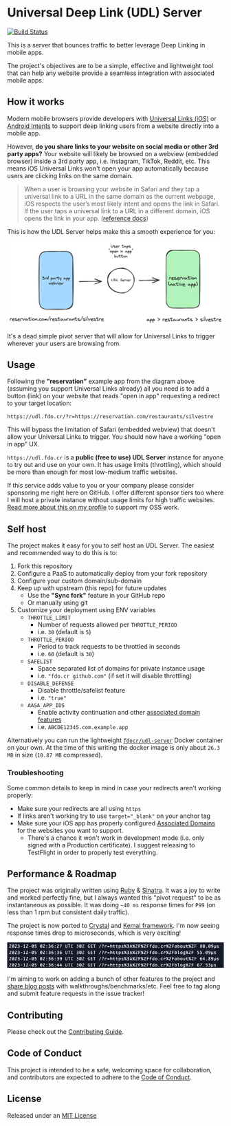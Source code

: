# Universal Deep Link (UDL) Server

[![Build Status](https://github.com/fdocr/udl-server/actions/workflows/ci.yml/badge.svg?branch=main)](https://github.com/fdocr/udl-server/actions/workflows/ci.yml/badge.svg?branch=main)

This is a server that bounces traffic to better leverage Deep Linking in mobile apps.

The project's objectives are to be a simple, effective and lightweight tool that can help any website provide a seamless integration with associated mobile apps.

## How it works

Modern mobile browsers provide developers with [Universal Links (iOS)](https://developer.apple.com/library/archive/documentation/General/Conceptual/AppSearch/UniversalLinks.html) or [Android Intents](https://developer.chrome.com/docs/multidevice/android/intents/) to support deep linking users from a website directly into a mobile app.

However, **do you share links to your website on social media or other 3rd party apps?** Your website will likely be browsed on a webview (embedded browser) inside a 3rd party app, i.e. Instagram, TikTok, Reddit, etc. This means iOS Universal Links won't open your app automatically because users are clicking links on the same domain.

> When a user is browsing your website in Safari and they tap a universal link to a URL in the same domain as the current webpage, iOS respects the user’s most likely intent and opens the link in Safari. If the user taps a universal link to a URL in a different domain, iOS opens the link in your app. ([reference docs](https://developer.apple.com/library/archive/documentation/General/Conceptual/AppSearch/UniversalLinks.html))

This is how the UDL Server helps make this a smooth experience for you:

![diagram](udl-server-deep-link.png)

It's a dead simple pivot server that will allow for Universal Links to trigger wherever your users are browsing from.

## Usage

Following the **"reservation"** example app from the diagram above (assuming you support Universal Links already) all you need is to add a button (link) on your website that reads "open in app" requesting a redirect to your target location:

```
https://udl.fdo.cr/?r=https://reservation.com/restaurants/silvestre
```

This will bypass the limitation of Safari (embedded webview) that doesn't allow your Universal Links to trigger. You should now have a working "open in app" UX.

`https://udl.fdo.cr` is a **public (free to use) UDL Server** instance for anyone to try out and use on your own. It has usage limits (throttling), which should be more than enough for most low-medium traffic websites.

If this service adds value to you or your company please consider sponsoring me right here on GitHub. I offer different sponsor tiers too where I will host a private instance without usage limits for high traffic websites. [Read more about this on my profile](https://github.com/sponsors/fdocr) to support my OSS work.

## Self host

The project makes it easy for you to self host an UDL Server. The easiest and recommended way to do this is to:

1. Fork this repository
1. Configure a PaaS to automatically deploy from your fork repository
1. Configure your custom domain/sub-domain
1. Keep up with upstream (this repo) for future updates
   - Use the **"Sync fork"** feature in your GitHub repo
   - Or manually using git
1. Customize your deployment using ENV variables
   - `THROTTLE_LIMIT`
      - Number of requests allowed per `THROTTLE_PERIOD`
      - i.e. `30` (default is `5`)
   - `THROTTLE_PERIOD`
      - Period to track requests to be throttled in seconds
      - i.e. `60` (default is `30`)
   - `SAFELIST`
      - Space separated list of domains for private instance usage
      - i.e. `"fdo.cr github.com"` (if set it will disable throttling)
   - `DISABLE_DEFENSE`
      - Disable throttle/safelist feature
      - i.e. `"true"`
   - `AASA_APP_IDS`
      - Enable activity continuation and other [associated domain features](https://developer.apple.com/documentation/xcode/supporting-associated-domains)
      - i.e. `ABCDE12345.com.example.app`

Alternatively you can run the lightweight [`fdocr/udl-server`](https://hub.docker.com/repository/docker/fdocr/udl-server/general) Docker container on your own. At the time of this writing the docker image is only about `26.3 MB` in size (`10.87 MB` compressed).

### Troubleshooting

Some common details to keep in mind in case your redirects aren't working properly:

- Make sure your redirects are all using `https`
- If links aren't working try to use `target="_blank"` on your anchor tag
- Make sure your iOS app has properly configured [Associated Domains](https://developer.apple.com/documentation/safariservices/supporting_associated_domains) for the websites you want to support.
   - There's a chance it won't work in development mode (i.e. only signed with a Production certificate). I suggest releasing to TestFlight in order to properly test everything.

## Performance & Roadmap

The project was originally written using [Ruby](https://www.ruby-lang.org/en/) & [Sinatra](https://sinatrarb.com/). It was a joy to write and worked perfectly fine, but I always wanted this "pivot request" to be as instantaneous as possible. It was doing `~40 ms` response times for `P99` (on less than 1 rpm but consistent daily traffic).

The project is now ported to [Crystal](https://crystal-lang.org/) and [Kemal framework](https://kemalcr.com/). I'm now seeing response times drop to microseconds, which is very exciting!

![diagram](nanosecond-response-times.png)

I'm aiming to work on adding a bunch of other features to the project and [share blog posts](https://fdo.cr/blog) with walkthroughs/benchmarks/etc. Feel free to tag along and submit feature requests in the issue tracker!

## Contributing

Please check out the [Contributing Guide](https://github.com/fdocr/udl-server/blob/main/CONTRIBUTING.md).

## Code of Conduct

This project is intended to be a safe, welcoming space for collaboration, and contributors are expected to adhere to the [Code of Conduct](https://github.com/fdocr/udl-server/blob/main/CODE_OF_CONDUCT.md).

## License

Released under an [MIT License](https://github.com/fdocr/udl-server/blob/main/LICENSE.txt)
